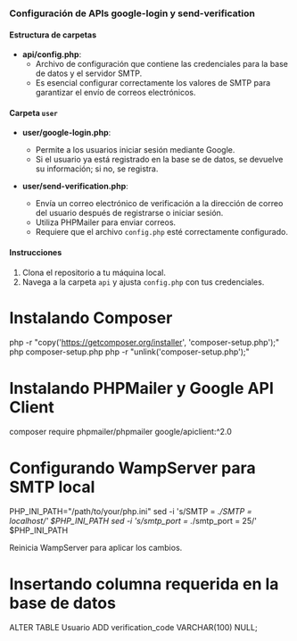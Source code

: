 ### Configuración de APIs google-login y send-verification

#### Estructura de carpetas

- **api/config.php**: 
  - Archivo de configuración que contiene las credenciales para la base de datos y el servidor SMTP.
  - Es esencial configurar correctamente los valores de SMTP para garantizar el envío de correos electrónicos.

#### Carpeta `user`

- **user/google-login.php**: 
  - Permite a los usuarios iniciar sesión mediante Google.
  - Si el usuario ya está registrado en la base se de datos, se devuelve su información; si no, se registra.

- **user/send-verification.php**: 
  - Envía un correo electrónico de verificación a la dirección de correo del usuario después de registrarse o iniciar sesión.
  - Utiliza PHPMailer para enviar correos.
  - Requiere que el archivo `config.php` esté correctamente configurado.

#### Instrucciones

1. Clona el repositorio a tu máquina local.
2. Navega a la carpeta `api` y ajusta `config.php` con tus credenciales.

# Instalando Composer

php -r "copy('https://getcomposer.org/installer', 'composer-setup.php');"
php composer-setup.php
php -r "unlink('composer-setup.php');"

# Instalando PHPMailer y Google API Client

composer require phpmailer/phpmailer google/apiclient:^2.0

# Configurando WampServer para SMTP local

PHP_INI_PATH="/path/to/your/php.ini"
sed -i 's/SMTP = .*/SMTP = localhost/' $PHP_INI_PATH
sed -i 's/smtp_port = .*/smtp_port = 25/' $PHP_INI_PATH

Reinicia WampServer para aplicar los cambios.

# Insertando columna requerida en la base de datos

ALTER TABLE Usuario ADD verification_code VARCHAR(100) NULL;
